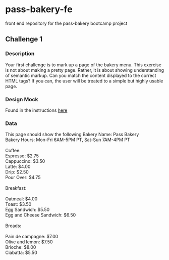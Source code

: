 # pass-bakery-fe
front end repository for the pass-bakery bootcamp project

## Challenge 1

### Description
Your first challenge is to mark up a page of the bakery menu. This exercise is not about making a pretty page. Rather, it is about showing understanding of semantic markup. Can you match the content displayed to the correct HTML tags? If you can, the user will be treated to a simple but highly usable page.

### Design Mock
Found in the instructions [here](https://github.com/AudaxHealthInc/pass-bakery-fe/tree/exercise-1)

### Data
This page should show the following
Bakery Name: Pass Bakery<br>
Bakery Hours: Mon-Fri 6AM-5PM PT, Sat-Sun 7AM-4PM PT<br>
<br>
Coffee:<br>
Espresso: $2.75<br>
Cappuccino: $3.50<br>
Latte: $4.00<br>
Drip: $2.50<br>
Pour Over: $4.75<br>
<br>
Breakfast:<br>
<br>
Oatmeal: $4.00<br>
Toast: $3.50<br>
Egg Sandwich: $5.50<br>
Egg and Cheese Sandwich: $6.50<br>
<br>
Breads:<br>
<br>
Pain de campagne: $7.00<br>
Olive and lemon: $7.50<br>
Brioche: $8.00<br>
Ciabatta: $5.50<br>

